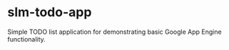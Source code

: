 # slm-todo-app

Simple TODO list application for demonstrating basic Google App Engine functionality.
